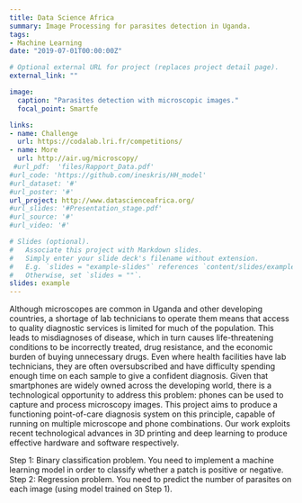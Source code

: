```yaml
---
title: Data Science Africa 
summary: Image Processing for parasites detection in Uganda. 
tags:
- Machine Learning
date: "2019-07-01T00:00:00Z"

# Optional external URL for project (replaces project detail page).
external_link: ""

image:
  caption: "Parasites detection with microscopic images."
  focal_point: Smartfe

links:
- name: Challenge
  url: https://codalab.lri.fr/competitions/
- name: More
  url: http://air.ug/microscopy/
 #url_pdf:  'files/Rapport_Data.pdf'
#url_code: 'https://github.com/ineskris/HH_model'
#url_dataset: '#'
#url_poster: '#'
url_project: http://www.datascienceafrica.org/
#url_slides: '#Presentation_stage.pdf'
#url_source: '#'
#url_video: '#'

# Slides (optional).
#   Associate this project with Markdown slides.
#   Simply enter your slide deck's filename without extension.
#   E.g. `slides = "example-slides"` references `content/slides/example-slides.md`.
#   Otherwise, set `slides = ""`.
slides: example
---
```


Although microscopes are common in Uganda and other developing countries, a shortage of lab technicians to operate them means that access to quality diagnostic services is limited for much of the population. This leads to misdiagnoses of disease, which in turn causes life-threatening conditions to be incorrectly treated, drug resistance, and the economic burden of buying unnecessary drugs. Even where health facilities have lab technicians, they are often oversubscribed and have difficulty spending enough time on each sample to give a confident diagnosis. Given that smartphones are widely owned across the developing world, there is a technological opportunity to address this problem: phones can be used to capture and process microscopy images. This project aims to produce a functioning point-of-care diagnosis system on this principle, capable of running on multiple microscope and phone combinations. Our work exploits recent technological advances in 3D printing and deep learning to produce effective hardware and software respectively.

Step 1: Binary classification problem. You need to implement a machine learning model in order to classify whether a patch is positive or negative.
Step 2: Regression problem. You need to predict the number of parasites on each image (using model trained on Step 1).